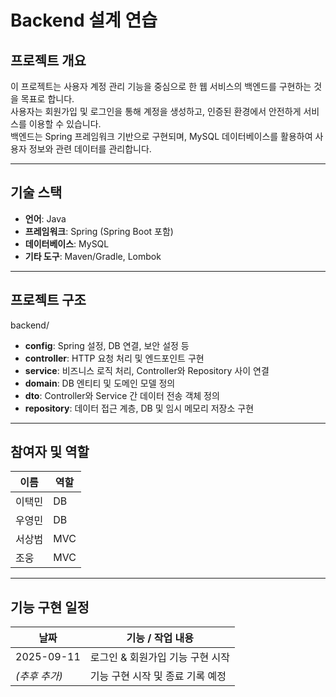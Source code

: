 # Backend 설계 연습

## 프로젝트 개요
이 프로젝트는 사용자 계정 관리 기능을 중심으로 한 웹 서비스의 백엔드를 구현하는 것을 목표로 합니다.  
사용자는 회원가입 및 로그인을 통해 계정을 생성하고, 인증된 환경에서 안전하게 서비스를 이용할 수 있습니다.  
백엔드는 Spring 프레임워크 기반으로 구현되며, MySQL 데이터베이스를 활용하여 사용자 정보와 관련 데이터를 관리합니다.  

---

## 기술 스택
- **언어**: Java  
- **프레임워크**: Spring (Spring Boot 포함)  
- **데이터베이스**: MySQL  
- **기타 도구**: Maven/Gradle, Lombok  

---

## 프로젝트 구조
backend/
- **config**: Spring 설정, DB 연결, 보안 설정 등  
- **controller**: HTTP 요청 처리 및 엔드포인트 구현  
- **service**: 비즈니스 로직 처리, Controller와 Repository 사이 연결  
- **domain**: DB 엔티티 및 도메인 모델 정의  
- **dto**: Controller와 Service 간 데이터 전송 객체 정의  
- **repository**: 데이터 접근 계층, DB 및 임시 메모리 저장소 구현

---

## 참여자 및 역할
| 이름       | 역할                                           |
|-----------|-----------------------------------------------|
| 이택민    | DB|
| 우영민    | DB|
| 서상범    | MVC|
| 조웅      | MVC|

---

## 기능 구현 일정
| 날짜         | 기능 / 작업 내용                       |
|-------------|--------------------------------------|
| 2025-09-11  | 로그인 & 회원가입 기능 구현 시작       |
| *(추후 추가)* | 기능 구현 시작 및 종료 기록 예정       |


